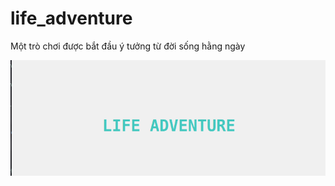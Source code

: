 # life_adventure
Một trò chơi được bắt đầu ý tưởng từ đời sống hằng ngày

![alt text](https://github.com/cheaterdxd/life_adventure/blob/main/Screenshot%202022-06-27%20100348.png)
